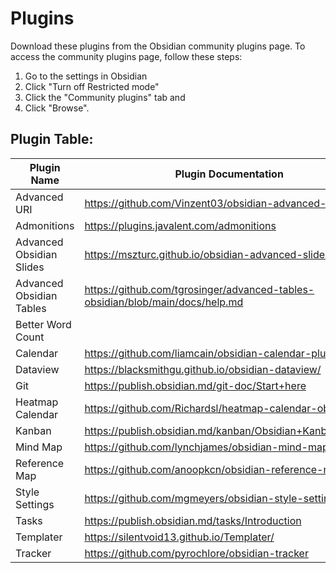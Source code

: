 # Plugins

Download these plugins from the Obsidian community plugins page. To access the community plugins page, follow these steps:
1. Go to the settings in Obsidian
2. Click "Turn off Restricted mode" 
3. Click the "Community plugins" tab and 
4. Click "Browse".

## Plugin Table:

| Plugin Name                 | Plugin Documentation                                                               |
|-----------------------------|---------------------------------------------------------------------------|
| Advanced URI                | https://github.com/Vinzent03/obsidian-advanced-uri                       |
| Admonitions                 | https://plugins.javalent.com/admonitions                                 |
| Advanced Obsidian Slides    | https://mszturc.github.io/obsidian-advanced-slides/                      |
| Advanced Obsidian Tables    | https://github.com/tgrosinger/advanced-tables-obsidian/blob/main/docs/help.md |
| Better Word Count           |                                                                           |
| Calendar                    | https://github.com/liamcain/obsidian-calendar-plugin                      |
| Dataview                    | https://blacksmithgu.github.io/obsidian-dataview/                         |
| Git                         | https://publish.obsidian.md/git-doc/Start+here                           |
| Heatmap Calendar            | https://github.com/Richardsl/heatmap-calendar-obsidian                   |
| Kanban                      | https://publish.obsidian.md/kanban/Obsidian+Kanban+Plugin                 |
| Mind Map                    | https://github.com/lynchjames/obsidian-mind-map                           |
| Reference Map               | https://github.com/anoopkcn/obsidian-reference-map                        |
| Style Settings              | https://github.com/mgmeyers/obsidian-style-settings                       |
| Tasks                       | https://publish.obsidian.md/tasks/Introduction                            |
| Templater                   | https://silentvoid13.github.io/Templater/                                 |
| Tracker                     | https://github.com/pyrochlore/obsidian-tracker                            |
